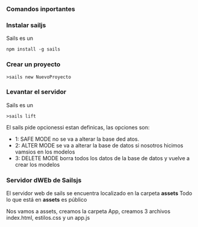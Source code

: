 ### Comandos inportantes

### Instalar sailjs

Sails es un 


```
npm install -g sails

```

### Crear un proyecto

```
>sails new NuevoProyecto
```

### Levantar el servidor

Sails es un 

```
>sails lift

```

El sails pide opcionessi estan definicas, las opciones son:

- 1: SAFE MODE no se va a alterar la base ded atos.
- 2: ALTER MODE se va a alterar la base de datos si nosotros hicimos vamsios en los modelos
- 3: DELETE MODE borra todos los datos de la base de datos y vuelve a crear los modelos

### Servidor dWEb de Sailsjs

El servidor web de sails se encuentra localizado en la carpeta **assets**
Todo lo que está en  **assets** es público

Nos vamos a assets, creamos la carpeta App, creamos 3 archivos index.html, estilos.css y un app.js
